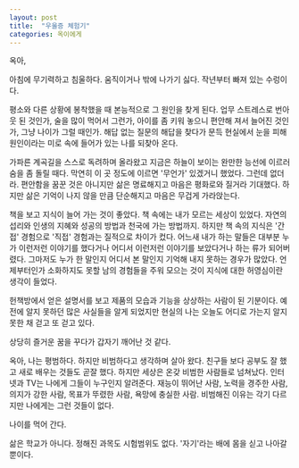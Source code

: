 ```yaml
---
layout: post
title:  "우울증 체험기"
categories: 옥이에게
---
```


옥아, 

아침에 무기력하고 침울하다. 움직이거나 밖에 나가기 싫다. 작년부터 빠져 있는 수렁이다. 

평소와 다른 상황에 봉착했을 때 본능적으로 그 원인을 찾게 된다. 업무 스트레스로 번아웃 된 것인가, 술을 많이 먹어서 그런가, 아이를 좀 키워 놓으니 편안해 져서 늘어진 것인가, 그냥 나이가 그럴 때인가. 해답 없는 질문의 해답을 찾다가 문득 현실에서 눈을 피해 원인이라는 미로 속에 들어가 있는 나를 되찾아 온다. 

가파른 계곡길을 스스로 독려하며 올라왔고 지금은 하늘이 보이는 완만한 능선에 이르러 숨을 좀 돌릴 때다. 막연히 이 곳 정도에 이르면 '무언가' 있겠거니 했었다. 그런데 없더라. 편안함을 꿈꾼 것은 아니지만 삶은 명료해지고 마음은 평화로와 질거라 기대했다. 하지만 삶은 기억이 나지 않을 만큼 단순해지고 마음은 무겁게 가라앉는다. 

책을 보고 지식이 늘어 가는 것이 좋았다. 책 속에는 내가 모르는 세상이 있었다. 자연의 섭리와 인생의 지혜와 성공의 방법과 천국에 가는 방법까지. 하지만 책 속의 지식은 '간접' 경험으로 '직접' 경험과는 질적으로 차이가 컸다. 어느새 내가 하는 말들은 대부분 누가 이런저런 이야기를 했다거나 어디서 이런저런 이야기를 보았다거나 하는 류가 되어버렸다. 그마저도 누가 한 말인지 어디서 본 말인지 기억해 내지 못하는 경우가 많았다. 언제부터인가 소화하지도 못할 남의 경험들을 주워 모으는 것이 지식에 대한 허영심이란 생각이 들었다. 

헌책방에서 얻은 설명서를 보고 제품의 모습과 기능을 상상하는 사람이 된 기분이다.  예전에 알지 못하던 많은 사실들을 알게 되었지만 현실의 나는 오늘도 어디로 가는지 알지 못한 채 걷고 또 걷고 있다. 

상당히 즐거운 꿈을 꾸다가 갑자기 깨어난 것 같다. 

옥아, 나는 평범하다. 하지만 비범하다고 생각하며 살아 왔다. 친구들 보다 공부도 잘 했고 새로 배우는 것들도 곧잘 했다. 하지만 세상은 온갖 비범한 사람들로 넘쳐났다. 인터넷과 TV는 나에게 그들이 누구인지 알려준다. 재능이 뛰어난 사람, 노력을 경주한 사람, 의지가 강한 사람, 목표가 뚜렸한 사람, 욕망에 충실한 사람. 비범해진 이유는 각기 다르지만 나에게는 그런 것들이 없다. 

나이를 먹어 간다. 

삶은 학교가 아니다. 정해진 과목도 시험범위도 없다. '자기'라는 배에 몸을 싣고 나아갈 뿐이다. 

